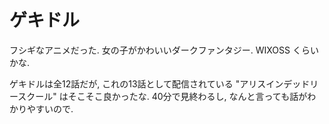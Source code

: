 # ゲキドル

フシギなアニメだった.
女の子がかわいいダークファンタジー.
WIXOSS くらいかな.

<div class=youtube src-id=NJadE80gnjM></div>

ゲキドルは全12話だが, これの13話として配信されている "アリスインデッドリースクール" はそこそこ良かったな.
40分で見終わるし, なんと言っても話がわかりやすいので.

